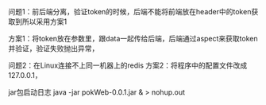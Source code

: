 问题1：前后端分离，验证token的时候，后端不能将前端放在header中的token获取到所以采用方案1

方案1：将token放在参数里，跟data一起传给后端，后端通过aspect来获取token并验证，验证失败抛出异常， 

问题2：在Linux连接不上同一机器上的redis
方案2：将程序中的配置文件改成127.0.0.1，

jar包启动日志 java -jar pokWeb-0.0.1.jar & > nohup.out
